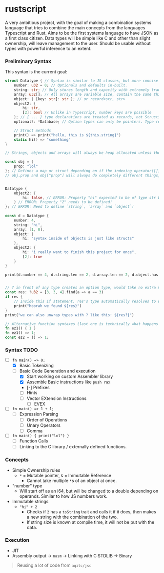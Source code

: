 # rustscript

A very ambitious project, with the goal of making a combination systems language that tries to combine the main concepts from the languages Typescript and Rust. Aims to be the first systems language to have JSON as a first class citizen. Data types will be simple like C and other than slight ownership, will leave management to the user. Should be usable without types with powerful inference to an extent.

### Preliminary Syntax

This syntax is the current goal:

```rust
struct Datatype { // Syntax is similar to JS classes, but more concise and requires types.
	number: u32 = 0; // Optionals and defaults in-built.
	string: str; // Only stores length and capacity with extremely transparent and simple logic and easy conversion to C string.
	array: u32[]; // All arrays are variable size, contain the same things as strings.
	object: { [key: str]: str }; // or record<str, str>
	object2: {
		hi: str,
		[2]: bool // Unlike in Typescript, number keys are possible
	}; // { ... } type declarations are treated as records, not Structs. If you want to make a struct you have to define it with `struct x {}`.
	optional?: *Database; // Option types can only be pointers. Type recursion can only be done with pointers.

	// Struct methods
	print() => print("hello, this is ${this.string}")
	static hi() => "something"
}

// Strings, objects and arrays will always be heap allocated unless they are never modified. They will not be available on the "systems" flavor of the language.

const obj = {
	prop: "lol"
}; // Defines a map or struct depending on if the indexing operator([]) is ever used on it.
// obj.prop and obj["prop"] will always do completely different things, and the second will always be slower.


Datatype {
	object2: {
		hi: false, // ERROR: Property "hi" expected to be of type str but is assigned to a boolean!
	} // ERROR: Property "2" needs to be defined!
}; // ERROR: Need to define `string`, `array` and `object`!
	
const d = Datatype {
	number: 4,
	string: "hi",
	array: [1, 0],
	object: {
		hi: "syntax inside of objects is just like structs"
	},
	object2: {
		hi: "i really want to finish this project for once",
		[2]: true
	}
}

print(d.number == 4, d.string.len == 2, d.array.len == 2, d.object.has("hi")); // All true.


// ? in front of any type creates an option type, would take no extra memory for pointers.
const res: ?u32 = [3, 3, 4].find(a => a == 3)
if res {
	// Inside this if statement, res's type automatically resolves to u32 and the option type/data is discarded.
	print("hoorah we found ${res}")
}
print("we can also unwrap types with ? like this: ${res?}")

// Alternative function syntaxes (last one is technically what happens internally anyways)
fn ez1() { 1 }
fn ez1() => 1;
const ez2 = () => 1;
```

### Syntax TODO

- [ ] `fn main() => 0;`
	- [x] Basic Tokenizing
	- [ ] Basic Code Generation and execution
		- [x] Start working on custom Assembler library
  		- [x] Assemble Basic instructions like `push rax`
  		- [-] Prefixes
  		- [ ] Hints
  		- [ ] Vector EXtension Instructions
    		- [ ] EVEX
- [ ] `fn main() => 1 + 1;`
	- [ ] Expression Parsing
		- [ ] Order of Operations
		- [ ] Unary Operators
		- [ ] Comma
- [ ] `fn main() { print("lol") }`
	- [ ] Function Calls
	- [ ] Linking to the C library / externally defined functions.

### Concepts

- Simple Ownership rules
	- `*` = Mutable pointer, `&` = Immutable Reference
		- Cannot take multiple `*`s of an object at once.
- "number" type
  - Will start off as an i64, but will be changed to a double depending on operands. Similar to how JS numbers work.
- Immutable strings
	- `"hi" + 2`
		- Checks if `2` has a `toString` trait and calls it if it does, then makes a new string with the combination of the two.
		- If string size is known at compile time, it will not be put with the data.

### Execution

- JIT
- Assembly output -> `nasm` -> Linking with C STDLIB -> Binary

> Reusing a lot of code from `aqilc/jsc`
